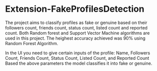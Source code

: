# Extension-FakeProfilesDetection
The project aims to classify profiles as fake or genuine based on their followers count, friends count, status count, listed count and reported count.
Both Random forest and Support Vector Machine algorithms are used in this project. The heighest accuracy achieved was 90% using Random Forest Algorithm.

In the UI you need to give certain inputs of the profile:
Name,
Followers Count,
Friends Count,
Status Count,
Listed Count, and
Reported Count
Based the above parameters the model classifies it into fake or genuine. 
